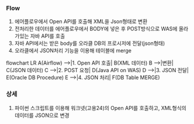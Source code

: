 
### Flow
1. 에어플로우에서 Open API를 호출해 XML을 Json형태로 변환
2. 전처리한 데이터를 에어플로우에서 BODY에 넣은 후 POST방식으로 WAS에 올라가있는 자바 API를 호출 
3. 자바 API에서는 받은 body를 오라클 DB의 프로시저에 전달(json형태)
4. 오라클에서 JSON처리 기능을 이용해 테이블에 merge

flowchart LR
    A(Airflow) -->|1. Open API 호출| B(XML 데이터)
    B -->|변환| C(JSON 데이터)
    C -->|2. POST 요청| D(Java API on WAS)
    D -->|3. JSON 전달| E(Oracle DB Procedure)
    E -->|4. JSON 처리| F(DB Table MERGE)

### 상세
1. 파이썬 스크립트를 이용해 워크넷(고용24)의 Open API를 호출하고,
   XML형식의 데이터를 JSON으로 변경